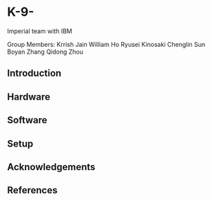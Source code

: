 # K-9-
Imperial team with IBM

Group Members:
Krrish Jain
William Ho
Ryusei Kinosaki
Chenglin Sun
Boyan Zhang
Qidong Zhou

## Introduction

## Hardware


## Software

## Setup


## Acknowledgements

## References

